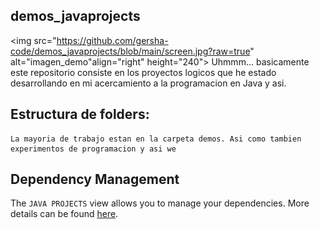 ## demos_javaprojects
<img src="https://github.com/gersha-code/demos_javaprojects/blob/main/screen.jpg?raw=true" alt="imagen_demo"align="right" height="240">
Uhmmm... basicamente este repositorio consiste en los proyectos logicos que he estado desarrollando en mi acercamiento a la programacion en Java y asi.

## Estructura de folders: 
    La mayoria de trabajo estan en la carpeta demos. Asi como tambien experimentos de programacion y asi we
## Dependency Management

The `JAVA PROJECTS` view allows you to manage your dependencies. More details can be found [here](https://github.com/microsoft/vscode-java-dependency#manage-dependencies).
